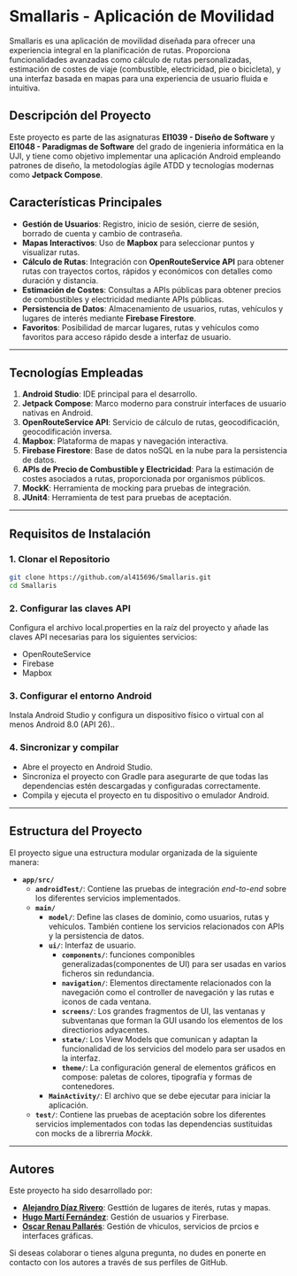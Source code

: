 # Smallaris - Aplicación de Movilidad

Smallaris es una aplicación de movilidad diseñada para ofrecer una experiencia integral en la planificación de rutas. Proporciona funcionalidades avanzadas como cálculo de rutas personalizadas, estimación de costes de viaje (combustible, electricidad, pie o bicicleta), y una interfaz basada en mapas para una experiencia de usuario fluida e intuitiva.

## Descripción del Proyecto

Este proyecto es parte de las asignaturas **EI1039 - Diseño de Software** y **EI1048 - Paradigmas de Software** del grado de ingenieria informática en la UJI, y tiene como objetivo implementar una aplicación Android empleando patrones de diseño, la metodologías ágile ATDD y tecnologías modernas como **Jetpack Compose**.

## Características Principales

- **Gestión de Usuarios**: Registro, inicio de sesión, cierre de sesión, borrado de cuenta y cambio de contraseña.
- **Mapas Interactivos**: Uso de **Mapbox** para seleccionar puntos y visualizar rutas.
- **Cálculo de Rutas**: Integración con **OpenRouteService API** para obtener rutas con trayectos cortos, rápidos y económicos con detalles como duración y distancia.
- **Estimación de Costes**: Consultas a APIs públicas para obtener precios de combustibles y electricidad mediante APIs públicas.
- **Persistencia de Datos**: Almacenamiento de usuarios, rutas, vehículos y lugares de interés mediante **Firebase Firestore**.
- **Favoritos**: Posibilidad de marcar lugares, rutas y vehículos como favoritos para acceso rápido desde a interfaz de usuario.

---

## Tecnologías Empleadas

1. **Android Studio**: IDE principal para el desarrollo.
2. **Jetpack Compose**: Marco moderno para construir interfaces de usuario nativas en Android.
3. **OpenRouteService API**: Servicio de cálculo de rutas, geocodificación, geocodificación inversa.
4. **Mapbox**: Plataforma de mapas y navegación interactiva.
5. **Firebase Firestore**: Base de datos noSQL en la nube para la persistencia de datos.
6. **APIs de Precio de Combustible y Electricidad**: Para la estimación de costes asociados a rutas, proporcionada por organismos públicos.
7. **MockK**: Herramienta de mocking para pruebas de integración.
8. **JUnit4**: Herramienta de test para pruebas de aceptación.

---

## Requisitos de Instalación

### 1. Clonar el Repositorio
```bash
git clone https://github.com/al415696/Smallaris.git
cd Smallaris
```

### 2. Configurar las claves API
  Configura el archivo local.properties en la raíz del proyecto y añade las claves API necesarias para los siguientes servicios:
  
  - OpenRouteService
  - Firebase
  - Mapbox

### 3. Configurar el entorno Android
  Instala Android Studio y configura un dispositivo físico o virtual con al menos Android 8.0 (API 26)..

### 4. Sincronizar y compilar
  -  Abre el proyecto en Android Studio.
  - Sincroniza el proyecto con Gradle para asegurarte de que todas las dependencias estén descargadas y configuradas correctamente.
  - Compila y ejecuta el proyecto en tu dispositivo o emulador Android.

---

## Estructura del Proyecto

El proyecto sigue una estructura modular organizada de la siguiente manera:

- **`app/src/`**
  - **`androidTest/`**: Contiene las pruebas de integración *end-to-end* sobre los diferentes servicios implementados.
  - **`main/`**
    - **`model/`**: Define las clases de dominio, como usuarios, rutas y vehículos. También contiene los servicios relacionados con APIs y la persistencia de datos.
    - **`ui/`**: Interfaz de usuario.
      - **`components/`**: funciones componibles generalizadas(componentes de UI) para ser usadas en varios ficheros sin redundancia.
      - **`navigation/`**: Elementos directamente relacionados con la navegación como el controller de navegación y las rutas e iconos de cada ventana.
      - **`screens/`**: Los grandes fragmentos de UI, las ventanas y subventanas que forman la GUI usando los elementos de los directiorios adyacentes.
      - **`state/`**: Los View Models que comunican y adaptan la funcionalidad de los servicios del modelo para ser usados en la interfaz.
      - **`theme/`**: La configuración general de elementos gráficos en compose: paletas de colores, tipografía y formas de contenedores.
    - **`MainActivity/`**:  El archivo que se debe ejecutar para iniciar la aplicación. 
  - **`test/`**: Contiene las pruebas de aceptación  sobre los diferentes servicios implementados con todas las dependencias sustituidas con mocks de a librerria *Mockk*.

---

## Autores

Este proyecto ha sido desarrollado por:

- **[Alejandro Díaz Rivero](https://github.com/MCY-1911)**: Gesttión de lugares de iterés, rutas y mapas.
- **[Hugo Martí Fernández](https://github.com/HugoMartiFernandez)**: Gestión de usuarios y Firerbase.
- **[Oscar Renau Pallarés](https://github.com/al415696)**: Gestión de vhiculos, servicios de prcios e interfaces gráficas.

Si deseas colaborar o tienes alguna pregunta, no dudes en ponerte en contacto con los autores a través de sus perfiles de GitHub.

